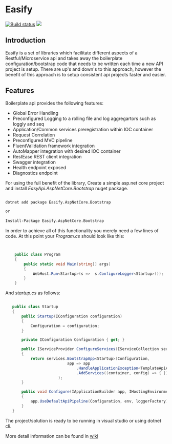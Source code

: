 # Easify

[![Build status](https://ci.appveyor.com/api/projects/status/6fqw0sy0jp6s584o?svg=true)](https://ci.appveyor.com/project/moattarwork/flache) ![](https://img.shields.io/nuget/v/Easify.svg?style=flat-square)

## Introduction

Easify is a set of libraries which facilitate different aspects of a Restful/Microservice api and takes away the boilerplate configuration/bootstrap code that needs to be written each time a new API project is setup. There are up's and down's to this approach, however the benefit of this approach is to setup consistent api projects faster and easier.

## Features

Boilerplate api provides the following features:

* Global Error Handling
* Preconfigured Logging to a rolling file and log aggregartors such as loggly and seq
* Application/Common services preregistration within IOC container
* Request Correlation
* Preconfigured MVC pipeline
* FluentValidation framework integration
* AutoMapper integration with desired IOC container
* RestEase REST client integration
* Swagger integration
* Health endpoint exposed
* Diagnostics endpoint

For using the full benefit of the library, Create a simple asp.net core project and install *EasyApi.AspNetCore.Bootstrap* nuget package.

```cmd

dotnet add package Easify.AspNetCore.Bootstrap

or
 
Install-Package Easify.AspNetCore.Bootstrap

```

In order to achieve all of this functionality you merely need a few lines of code. At this point your *Program.cs* should look like this:

```csharp


    public class Program
    {
        public static void Main(string[] args)
        {
            WebHost.Run<Startup>(s =>  s.ConfigureLogger<Startup>());
        }
    }

```

 And *startup.cs* as follows:

 ```csharp

    public class Startup
    {
        public Startup(IConfiguration configuration)
        {
            Configuration = configuration;
        }

        private IConfiguration Configuration { get; }

        public IServiceProvider ConfigureServices(IServiceCollection services)
        {
            return services.BootstrapApp<Startup>(Configuration,
                            app => app
                                .HandleApplicationException<TemplateApiApplicationException>()
                                .AddServices((container, config) => { })
                        );
        }

        public void Configure(IApplicationBuilder app, IHostingEnvironment env, ILoggerFactory loggerFactory)
        {
            app.UseDefaultApiPipeline(Configuration, env, loggerFactory);
        }
    }

 ```

The project/solution is ready to be running in visual studio or using dotnet cli.

More detail information can be found in [wiki](https://github.com/icgam/Easify/wiki)

